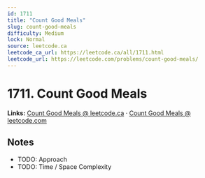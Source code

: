 ```yaml
--- 
id: 1711
title: "Count Good Meals"
slug: count-good-meals
difficulty: Medium
lock: Normal
source: leetcode.ca
leetcode_ca_url: https://leetcode.ca/all/1711.html
leetcode_url: https://leetcode.com/problems/count-good-meals/
---
```


# 1711. Count Good Meals

**Links:** [Count Good Meals @ leetcode.ca](https://leetcode.ca/all/1711.html) · [Count Good Meals @ leetcode.com](https://leetcode.com/problems/count-good-meals/)

## Notes
- TODO: Approach
- TODO: Time / Space Complexity
